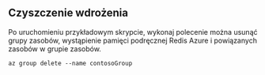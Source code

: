 ## <a name="clean-up-deployment"></a>Czyszczenie wdrożenia 

Po uruchomieniu przykładowym skrypcie, wykonaj polecenie można usunąć grupy zasobów, wystąpienie pamięci podręcznej Redis Azure i powiązanych zasobów w grupie zasobów.

```azurecli
az group delete --name contosoGroup
```